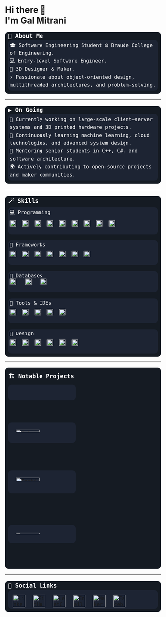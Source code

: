 <h1 align="left">
  Hi there 👋<br>
  I'm Gal Mitrani
</h1>

<!-- About Me -->
<div style="margin-bottom:20px; margin-top:20px;">
  <div style="background:#151b23; color:#ffffff; padding: 0px 10px 10px 10px; font-size:16px; border-radius:11px; font-family:monospace;">
    <div style="font-weight:bold; font-size:22px; padding: 2px 0px 2px 0px;">
    <code>📜 About Me</code>
    </div>
    <div style="padding:5px ;font-size:16px ;white-space:pre-line; line-height:1.6; background:#1d2433; border-radius:11px">🎓 Software Engineering Student @ Braude College of Engineering.
      💻 Entry-level Software Engineer.
      🎨 3D Designer & Maker.
      ⚡ Passionate about object-oriented design, multithreaded architectures, and problem-solving.
    </div>
  </div>
</div>

---

<!-- On Going -->
<div style="margin-bottom:20px; margin-top:20px;">
  <div style="background:#151b23; color:#ffffff; padding: 0px 10px 10px 10px; font-size:16px; border-radius:11px; font-family:monospace;">
    <div style="font-weight:bold; font-size:22px; padding: 2px 0px 2px 0px;">
    <code>▶️ On Going</code>
    </div>
    <div style="padding:5px ;font-size:16px ;white-space:pre-line; line-height:1.6; background:#1d2433; border-radius:11px">🔭 Currently working on large-scale client–server systems and 3D printed hardware projects.
      🌱 Continuously learning machine learning, cloud technologies, and advanced system design.
      🤝 Mentoring senior students in C++, C#, and software architecture.
      🌍 Actively contributing to open-source projects and maker communities.
    </div>
  </div>
</div>

---

<!-- Skills -->
<div style="margin-bottom:1px; margin-top:20px;">
  <div style="background:#151b23; color:#ffffff; padding: 0px 10px 10px 10px; font-size:16px; border-radius:11px; font-family:monospace;">
    <div style="font-weight:bold; font-size:22px; padding: 2px 0px 2px 0px;">
    <code>🪄​ Skills</code>
    </div>
    <div style="padding:5px ;font-size:16px ;background:#1d2433; border-radius:11px ;margin-bottom:20px;">💻 Programming
        <div style="padding-top:10px; background:transparent; font-size:0;">
        <img src="https://custom-icon-badges.demolab.com/badge/Python-474d4d.svg?style=plastic&logo=Python&labelColor=2b3137" alt="Python" style="height:20px; padding:0px 20px 20px 0px;">
        <img src="https://custom-icon-badges.demolab.com/badge/C-474d4d.svg?style=plastic&logo=C_logo&labelColor=2b3137" alt="C" style="height:20px; padding:0px 20px 20px 0px;">
        <img src="https://custom-icon-badges.demolab.com/badge/C%23-474d4d.svg?style=plastic&logo=C_Sharp&labelColor=2b3137" alt="C Sharp" style="height:20px; padding:0px 20px 20px 0px;">
        <img src="https://custom-icon-badges.demolab.com/badge/C++-474d4d.svg?style=plastic&logo=Cplus&labelColor=2b3137" alt="C++" style="height:20px; padding:0px 20px 20px 0px;">
        <img src="https://custom-icon-badges.demolab.com/badge/Java-474d4d.svg?style=plastic&logo=java_cup&labelColor=2b3137" alt="Java" style="height:20px; padding:0px 20px 20px 0px;">
        <img src="https://custom-icon-badges.demolab.com/badge/Matlab-474d4d.svg?style=plastic&logo=matlablogocolor&labelColor=2b3137" alt="Matlab" style="height:20px; padding:0px 20px 20px 0px;">
        <img src="https://custom-icon-badges.demolab.com/badge/HTML-474d4d.svg?style=plastic&logo=htmllogo&labelColor=2b3137" alt="HTML" style="height:20px; padding:0px 20px 20px 0px;">
        <img src="https://custom-icon-badges.demolab.com/badge/CSS-474d4d.svg?style=plastic&logo=CSS&labelColor=2b3137" alt="CSS" style="height:20px; padding:0px 20px 20px 0px;">
        <img src="https://custom-icon-badges.demolab.com/badge/JavaScript-474d4d.svg?style=plastic&logo=JavaScript&labelColor=2b3137" alt="JavaScript" style="height:20px; padding:0px 20px 20px 0px;">
        </div>
    </div>
    <div style="padding:5px ;font-size:16px ;background:#1d2433; border-radius:11px ;margin-bottom:20px;">🧩 Frameworks
        <div style="padding-top:10px; background:transparent; font-size:0;">
        <img src="https://img.shields.io/badge/Node.js-474d4d?style=plastic&logo=node.js&logoColor=339933&labelColor=2b3137" alt="Node.js" style="height:20px; padding:0px 20px 20px 0px;">
        <img src="https://img.shields.io/badge/Next.js-474d4d?style=plastic&logo=nextdotjs&logoColor=000000&labelColor=2b3137" alt="Next.js" style="height:20px; padding:0px 20px 20px 0px;">
        <img src="https://img.shields.io/badge/Django-474d4d?style=plastic&logo=django&logoColor=092E20&labelColor=2b3137" alt="Django" style="height:20px; padding:0px 20px 20px 0px;">
        <img src="https://img.shields.io/badge/React-474d4d?style=plastic&logo=react&logoColor=61DAFB&labelColor=2b3137" alt="React" style="height:20px; padding:0px 20px 20px 0px;">
        <img src="https://img.shields.io/badge/Docker-474d4d?style=plastic&logo=docker&logoColor=2496ED&labelColor=2b3137" alt="Docker" style="height:20px; padding:0px 20px 20px 0px;">
        <img src="https://img.shields.io/badge/Kubernetes-474d4d?style=plastic&logo=kubernetes&logoColor=326CE5&labelColor=2b3137" alt="Kubernetes" style="height:20px; padding:0px 20px 20px 0px;">
        <img src="https://img.shields.io/badge/TrueNAS-474d4d?style=plastic&logo=truenas&logoColor=0095D5&labelColor=2b3137" alt="TrueNAS" style="height:20px; padding:0px 20px 20px 0px;">
        </div>
    </div>
    <div style="padding:5px ;font-size:16px ;background:#1d2433; border-radius:11px ;margin-bottom:20px;">💾​ Databases
        <div style="height:20px; padding:0px 20px 20px 0px;">
        <img src="https://img.shields.io/badge/MySQL-474d4d?style=plastic&logo=Dolphin&logoColor=4479A1&labelColor=2b3137" alt="MySQL" style="height:20px; padding:0px 20px 20px 0px;">
        <img src="https://img.shields.io/badge/MongoDB-474d4d?style=plastic&logo=mongodb&logoColor=47A248&labelColor=2b3137" alt="MongoDB" style="height:20px; padding:0px 20px 20px 0px;">
        <img src="https://custom-icon-badges.demolab.com/badge/Firebase-474d4d.svg?style=plastic&logo=firebase_new&labelColor=2b3137" alt="Firebase" style="height:20px; padding:0px 20px 20px 0px;">
        </div>
    </div>
    <div style="padding:5px ;font-size:16px ;background:#1d2433; border-radius:11px ;margin-bottom:20px;">🧰​ Tools & IDEs
        <div style="padding-top:10px; background:transparent; font-size:0;">
        <img src="https://img.shields.io/badge/GitHub-474d4d?style=plastic&logo=github&logoColor=6e5494&labelColor=2b3137" alt="GitHub" style="height:20px; padding:0px 20px 20px 0px;">
        <img src="https://custom-icon-badges.demolab.com/badge/VS%20Code-474d4d.svg?style=plastic&logo=visualstudio&logoColor=007ACC&labelColor=2b3137" alt="VS Code" style="height:20px; padding:0px 20px 20px 0px;">
        <img src="https://custom-icon-badges.demolab.com/badge/Visual%20Studio-474d4d.svg?style=plastic&logo=visualstudio&logoColor=5C2D91&labelColor=2b3137" alt="Visual Studio" style="height:20px; padding:0px 20px 20px 0px;">
        <img src="https://custom-icon-badges.demolab.com/badge/Eclipse-474d4d.svg?style=plastic&logo=Eclipse_IDE&labelColor=2b3137" alt="Eclipse" style="height:20px; padding:0px 20px 20px 0px;">
        <img src="https://custom-icon-badges.demolab.com/badge/IntelliJ-474d4d.svg?style=plastic&logo=IntelliJ_IDE&labelColor=2b3137" alt="IntelliJ" style="height:20px; padding:0px 20px 20px 0px;">
        </div>
    </div>
    <div style="padding:5px ;font-size:16px ;background:#1d2433; border-radius:11px ;">🎨​ Design
        <div style="padding-top:10px; background:transparent; font-size:0;">
        <img src="https://img.shields.io/badge/Blender-474d4d?style=plastic&logo=blender&logoColor=F5792A&labelColor=2b3137" alt="Blender" style="height:20px; padding:0px 20px 20px 0px;">
        <img src="https://custom-icon-badges.demolab.com/badge/AutoCAD-474d4d.svg?style=plastic&labelColor=2b3137&logo=autodesk_logo" alt="AutoCAD" style="height:20px; padding:0px 20px 20px 0px;">
        <img src="https://img.shields.io/badge/Bambu%20Studio-474d4d?style=plastic&logo=bambulab&logoColor=00AE42&labelColor=2b3137" alt="Bambu studio" style="height:20px; padding:0px 20px 20px 0px;">
        <img src="https://custom-icon-badges.demolab.com/badge/PhotoShop-474d4d.svg?style=plastic&logo=PhotoShop&logoColor=red&labelColor=2b3137" alt="PhotoShop" style="height:20px; padding:0px 20px 20px 0px;">
        <img src="https://custom-icon-badges.demolab.com/badge/Figma-474d4d.svg?style=plastic&logo=figma_logo&labelColor=2b3137" alt="Figma" style="height:20px; padding:0px 20px 20px 0px;">
        <img src="https://img.shields.io/badge/Canva-474d4d?style=plastic&logo=canva&logoColor=00C4CC&labelColor=2b3137" alt="Canva" style="height:20px; padding:0px 20px 20px 0px;">
        </div>
    </div>
</div>


---

<!-- Projects -->
<div style="margin:20px auto; width:100%;">
  <div style="background:#151b23; color:#fff; padding:10px; font-size:16px; border-radius:11px; font-family:monospace;">
    <div style="font-weight:bold; font-size:22px; padding:4px 0;"><code>🏗️ Notable Projects</code></div>
    <!-- Row 1 -->
    <div style="display:flex; flex-wrap:wrap; justify-content:center; gap:10px; margin-top:6px;">
      <a href="https://github.com/Tapuz97/Git_IssueManager" style="flex:1 1 380px; max-width:none; text-decoration:none;">
        <img src="https://i.imgur.com/be5V76E.png" alt="GitHub Issue Manager"
             style="width:45%; border-radius:11px; background:#1d2433; padding:25px; box-sizing:border-box; max-width:none;">
      </a>
      <a href="https://github.com/Tapuz97/solar_placement" style="flex:1 1 380px; max-width:none; text-decoration:none;">
        <img src="https://i.imgur.com/64VumUc.png" alt="Solar Panel Placement Program"
             style="width:45%; border-radius:11px; background:#1d2433; padding:25px; box-sizing:border-box; max-width:none;">
      </a>
    </div>
    <!-- Row 2 -->
    <div style="display:flex; flex-wrap:wrap; justify-content:center; gap:10px; margin-top:6px;">
      <a href="https://github.com/Tapuz97/Parking-CRM-Management-System" style="flex:1 1 380px; max-width:none; text-decoration:none;">
        <img src="https://i.imgur.com/jLxMKzu.png" alt="Parking Lot CRM Management System"
             style="width:45%; border-radius:11px; background:#1d2433; padding:25px; box-sizing:border-box; max-width:none;">
      </a>
      <a href="https://github.com/Tapuz97/pdf-receipt-generator" style="flex:1 1 380px; max-width:none; text-decoration:none;">
        <img src="https://i.imgur.com/BOSgEXE.png" alt="PDF Receipt Generator"
             style="width:45%; border-radius:11px; background:#1d2433; padding:25px; box-sizing:border-box; max-width:none;">
      </a>
    </div>
  </div>
</div>


---

<!-- Social Links -->
<div style="margin:20px 0;">
  <div style="background:#151b23; color:#ffffff; padding:0 10px 10px 10px; font-size:16px; border-radius:11px; font-family:monospace;">
    <div style="font-weight:bold; font-size:22px; padding:4px 0;">
      <code>🔗 Social Links</code>
    </div>
    <div style="padding:5px; font-size:16px; background:#1d2433; border-radius:11px;">
      <!-- Flexbox for responsiveness -->
      <div style="display:flex; flex-wrap:wrap; justify-content:left; align-items:left; gap:25px; padding:10px 10px 0 10px;">
        <a href="https://www.linkedin.com/in/galmitrani1/" target="_blank">
          <img src="https://i.imgur.com/8VI6trT.png" alt="LinkedIn" style="height:40px; max-width:100%;">
        </a>
        <a href="https://github.com/Tapuz97" target="_blank">
          <img src="https://i.imgur.com/LUcMAiD.png" alt="GitHub" style="height:40px; max-width:100%;">
        </a>
        <a href="https://leetcode.com/u/galmitrani1/" target="_blank">
          <img src="https://i.imgur.com/KaKv0d8.png" alt="LeetCode" style="height:40px; max-width:100%;">
        </a>
        <a href="mailto:galmitrani1@gmail.com">
          <img src="https://i.imgur.com/JuqhcIz.png" alt="Email" style="height:40px; max-width:100%;">
        </a>
        <a href="https://makerworld.com/en/@Engineer101" target="_blank">
          <img src="https://i.imgur.com/KxjEKxN.png" alt="MakerWorld" style="height:40px; max-width:100%;">
        </a>
        <a href="https://www.facebook.com/gal.mitrani.2025/" target="_blank">
          <img src="https://i.imgur.com/GJAlBQN.png" alt="Facebook" style="height:40px; max-width:100%;">
        </a>
      </div>
    </div>
  </div>
</div>
